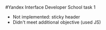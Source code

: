 #Yandex Interface Developer School task 1

* Not implemented: sticky header
* Didn't meet additional objective (used JS)
